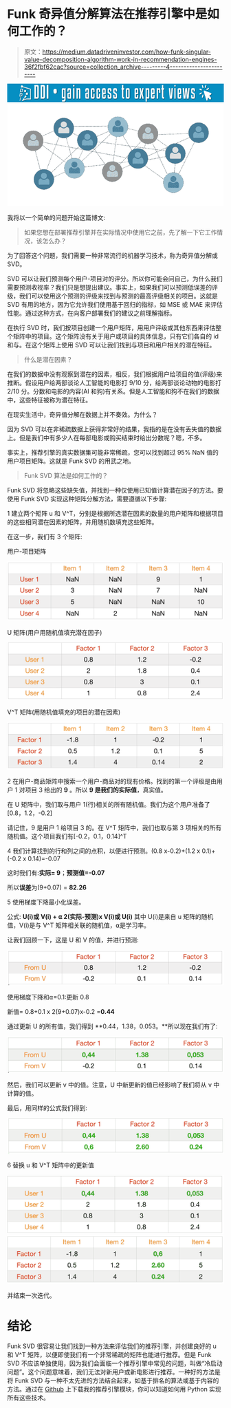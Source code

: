 # Funk 奇异值分解算法在推荐引擎中是如何工作的？

> 原文：<https://medium.datadriveninvestor.com/how-funk-singular-value-decomposition-algorithm-work-in-recommendation-engines-36f2fbf62cac?source=collection_archive---------4----------------------->

[![](img/ae2aace727e7d3a88474369e0a8d4301.png)](http://www.track.datadriveninvestor.com/1B9E)![](img/5a9604c4db55b60334a672aaa9a1d717.png)

我将以一个简单的问题开始这篇博文:

> 如果您想在部署推荐引擎并在实际情况中使用它之前，先了解一下它工作情况，该怎么办？

为了回答这个问题，我们需要一种非常流行的机器学习技术，称为奇异值分解或 SVD。

SVD 可以让我们预测每个用户-项目对的评分。所以你可能会问自己，为什么我们需要预测收视率？我们只是想提出建议。事实上，如果我们可以预测低误差的评级，我们可以使用这个预测的评级来找到与预测的最高评级相关的项目。这就是 SVD 有用的地方，因为它允许我们使用基于回归的指标，如 MSE 或 MAE 来评估性能。通过这种方式，在向客户部署我们的建议之前理解指标。

在执行 SVD 时，我们按项目创建一个用户矩阵，用用户评级或其他东西来评估整个矩阵中的项目。这个矩阵没有关于用户或项目的具体信息，只有它们各自的 id 和与。在这个矩阵上使用 SVD 可以让我们找到与项目和用户相关的潜在特征。

> 什么是潜在因素？

在我们的数据中没有观察到潜在的因素，相反，我们根据用户给项目的值(评级)来推断。假设用户给两部谈论人工智能的电影打 9/10 分，给两部谈论动物的电影打 2/10 分。分数和电影的内容(AI 和狗)有关系。但是人工智能和狗不在我们的数据中，这些特征被称为潜在特征。

在现实生活中，奇异值分解在数据上并不奏效。为什么？

因为 SVD 可以在非稀疏数据上获得非常好的结果，我指的是在没有丢失值的数据上。但是我们中有多少人在每部电影或购买结束时给出分数呢？嗯，不多。

事实上，推荐引擎的真实数据集可能非常稀疏，您可以找到超过 95% NaN 值的用户项目矩阵。这就是 Funk SVD 的用武之地。

> Funk SVD 算法是如何工作的？

Funk SVD 将忽略这些缺失值，并找到一种仅使用已知值计算潜在因子的方法。要使用 Funk SVD 实现这种矩阵分解方法，需要遵循以下步骤:

1 建立两个矩阵 u 和 V^T，分别是根据所选潜在因素的数量的用户矩阵和根据项目的这些相同潜在因素的矩阵，并用随机数填充这些矩阵。

在这一步，我们有 3 个矩阵:

用户-项目矩阵

![](img/cf7f73f7e644320ec27ad86e35ae9fcd.png)

U 矩阵(用户用随机值填充潜在因子)

![](img/a6843344896a6b1b0673e10a043eca59.png)

V^T 矩阵(用随机值填充的项目的潜在因素)

![](img/940e733b97d58a36b5be6e13d0204b1a.png)

2 在用户-商品矩阵中搜索一个用户-商品对的现有价格。找到的第一个评级是由用户 1 对项目 3 给出的 **9** 。所以 **9 是我们的实际值**，真实值。

在 U 矩阵中，我们取与用户 1(行)相关的所有随机值。我们为这个用户准备了[0.8，1.2，-0.2]

请记住，9 是用户 1 给项目 3 的。在 V^T 矩阵中，我们也取与第 3 项相关的所有随机值。这个项目我们有[-0.2，0.1，0.14]^T

4 我们计算找到的行和列之间的点积，以便进行预测。(0.8 x-0.2)+(1.2 x 0.1)+(-0.2 x 0.14)=-0.07

这时我们有:**实际= 9**；**预测值=-0.07**

所以**误差**为(9+0.07) = **82.26**

5 使用梯度下降最小化误差。

公式: **U(i)或 V(i) + ⍺ 2(实际-预测)x V(i)或 U(i)** 其中 U(i)是来自 u 矩阵的随机值，V(i)是与 V^T 矩阵相关联的随机值，⍺是学习率。

让我们回顾一下，这是 U 和 V 的值，并进行预测:

![](img/c0d4bfe26d554b60ab484040a254cce7.png)

使用梯度下降和⍺=0.1:更新 0.8

新值= 0.8+0.1 x 2(9+0.07)x-0.2 =**0.44**

通过更新 U 的所有值，我们得到 **0.44，1.38，0.053。**所以现在我们有了:

![](img/74c3528a1a8919f1d9075a0adb5a907b.png)

然后，我们可以更新 v 中的值。注意，U 中新更新的值已经影响了我们将从 v 中计算的值。

最后，用同样的公式我们得到:

![](img/0ed3adcae9491db1c73c45b5721466bc.png)

6 替换 u 和 V^T 矩阵中的更新值

![](img/5e6a98edaf3f57d0535bdb4b856ca673.png)![](img/64ec98463c4cddf1485af4b532d47926.png)

并结束一次迭代。

# 结论

Funk SVD 很容易让我们找到一种方法来评估我们的推荐引擎，并创建良好的 u 和 V^T 矩阵，以便即使我们有一个非常稀疏的矩阵也能进行推荐。但是 Funk SVD 不应该单独使用，因为我们会面临一个推荐引擎中常见的问题，叫做“冷启动问题”。这个问题意味着，我们无法对新用户或新电影进行推荐。一种好的方法是将 Funk SVD 与一种不太先进的方法结合起来，如基于排名的算法或基于内容的方法。通过在 [Github](https://github.com/Mdhvince/Recommendation_engine_module) 上下载我的推荐引擎模块，你可以知道如何用 Python 实现所有这些技术。